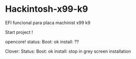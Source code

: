 # Hackintosh-x99-k9
EFI funcional para placa machinist x99 k9


Start project !


opencore!
    status:
         Boot: ok
         install: ??
         
         
Clover:
    Status:
          Boot: ok 
          install: stop in grey screen installation
          
